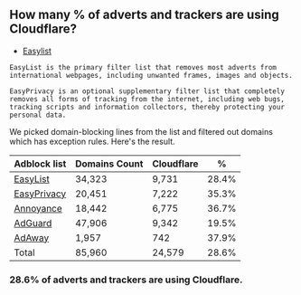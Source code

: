 ## How many % of adverts and trackers are using Cloudflare?


- [Easylist](https://web.archive.org/web/20210516110248/https://easylist.to/)
```
EasyList is the primary filter list that removes most adverts from international webpages, including unwanted frames, images and objects.

EasyPrivacy is an optional supplementary filter list that completely removes all forms of tracking from the internet, including web bugs, tracking scripts and information collectors, thereby protecting your personal data.
```


We picked domain-blocking lines from the list and filtered out domains which has exception rules.
Here's the result.


| Adblock list | Domains Count | Cloudflare | % |
| --- | --- | --- | --- |
| [EasyList](https://easylist.to/easylist/easylist.txt) | 34,323 | 9,731 | 28.4% |
| [EasyPrivacy](https://easylist.to/easylist/easyprivacy.txt) | 20,451 | 7,222 | 35.3% |
| [Annoyance](https://secure.fanboy.co.nz/fanboy-annoyance.txt) | 18,442 | 6,775 | 36.7% |
| [AdGuard](https://adguardteam.github.io/AdGuardSDNSFilter/Filters/filter.txt) | 47,906 | 9,342 | 19.5% |
| [AdAway](https://raw.githubusercontent.com/AdAway/adaway.github.io/master/hosts.txt) | 1,957 | 742 | 37.9% |
| Total | 85,960 | 24,579 | 28.6% |


### 28.6% of adverts and trackers are using Cloudflare.